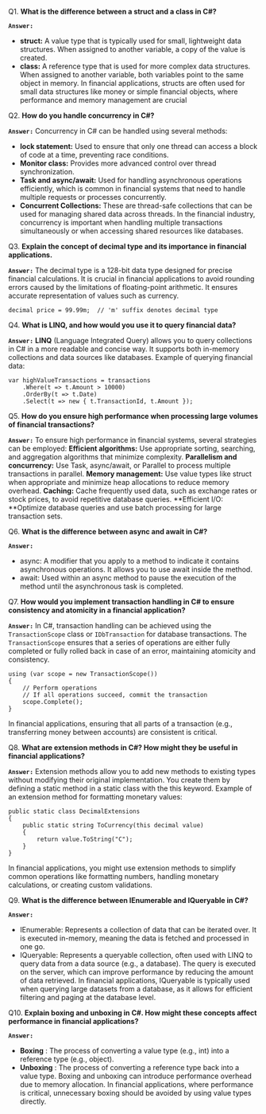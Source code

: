 Q1. **What is the difference between a struct and a class in C#?**

**`Answer:`**

* **struct:** A value type that is typically used for small, lightweight data structures. When assigned to another variable, a copy of the value is created.
* **class:** A reference type that is used for more complex data structures. When assigned to another variable, both variables point to the same object in memory. In financial applications, structs are often used for small data structures like money or simple financial objects, where performance and memory management are crucial

Q2. **How do you handle concurrency in C#?**

**`Answer:`**
Concurrency in C# can be handled using several methods:

* **lock statement:** Used to ensure that only one thread can access a block of code at a time, preventing race conditions.
* **Monitor class:** Provides more advanced control over thread synchronization.
* **Task and async/await:** Used for handling asynchronous operations efficiently, which is common in financial systems that need to handle multiple requests or processes concurrently.
* **Concurrent Collections:** These are thread-safe collections that can be used for managing shared data across threads. In the financial industry, concurrency is important when handling multiple transactions simultaneously or when accessing shared resources like databases.

Q3. **Explain the concept of decimal type and its importance in financial applications.**

**`Answer:`**
The decimal type is a 128-bit data type designed for precise financial calculations. It is crucial in financial applications to avoid rounding errors caused by the limitations of floating-point arithmetic. It ensures accurate representation of values such as currency.

```
decimal price = 99.99m;  // 'm' suffix denotes decimal type
```

Q4. **What is LINQ, and how would you use it to query financial data?**

**`Answer:`**
**LINQ** (Language Integrated Query) allows you to query collections in C# in a more readable and concise way. It supports both in-memory collections and data sources like databases.
Example of querying financial data:

```
var highValueTransactions = transactions
    .Where(t => t.Amount > 10000)
    .OrderBy(t => t.Date)
    .Select(t => new { t.TransactionId, t.Amount });
```



Q5. **How do you ensure high performance when processing large volumes of financial transactions?**

**`Answer:`**
To ensure high performance in financial systems, several strategies can be employed:
**Efficient algorithms:** Use appropriate sorting, searching, and aggregation algorithms that minimize complexity.
**Parallelism and concurrency:** Use Task, async/await, or Parallel to process multiple transactions in parallel.
**Memory management:** Use value types like struct when appropriate and minimize heap allocations to reduce memory overhead.
**Caching:** Cache frequently used data, such as exchange rates or stock prices, to avoid repetitive database queries.
**Efficient I/O: **Optimize database queries and use batch processing for large transaction sets.

Q6. **What is the difference between async and await in C#?**

**`Answer:`**

* async: A modifier that you apply to a method to indicate it contains asynchronous operations. It allows you to use await inside the method.
* await: Used within an async method to pause the execution of the method until the asynchronous task is completed.

Q7. **How would you implement transaction handling in C# to ensure consistency and atomicity in a financial application?**

**`Answer:`**
In C#, transaction handling can be achieved using the `TransactionScope` class or `IDbTransaction` for database transactions. The `TransactionScope` ensures that a series of operations are either fully completed or fully rolled back in case of an error, maintaining atomicity and consistency.

```
using (var scope = new TransactionScope())
{
    // Perform operations
    // If all operations succeed, commit the transaction
    scope.Complete();
}
```

In financial applications, ensuring that all parts of a transaction (e.g., transferring money between accounts) are consistent is critical.


Q8. **What are extension methods in C#? How might they be useful in financial applications?**

**`Answer:`**
Extension methods allow you to add new methods to existing types without modifying their original implementation. You create them by defining a static method in a static class with the this keyword.
Example of an extension method for formatting monetary values:

```
public static class DecimalExtensions
{
    public static string ToCurrency(this decimal value)
    {
        return value.ToString("C");
    }
}
```

In financial applications, you might use extension methods to simplify common operations like formatting numbers, handling monetary calculations, or creating custom validations.

Q9. **What is the difference between IEnumerable and IQueryable in C#?**

**`Answer:`**

* IEnumerable: Represents a collection of data that can be iterated over. It is executed in-memory, meaning the data is fetched and processed in one go.
* IQueryable: Represents a queryable collection, often used with LINQ to query data from a data source (e.g., a database). The query is executed on the server, which can improve performance by reducing the amount of data retrieved. In financial applications, IQueryable is typically used when querying large datasets from a database, as it allows for efficient filtering and paging at the database level.

Q10. **Explain boxing and unboxing in C#. How might these concepts affect performance in financial applications?**

**`Answer:`**

* **Boxing** : The process of converting a value type (e.g., int) into a reference type (e.g., object).
* **Unboxing** : The process of converting a reference type back into a value type. Boxing and unboxing can introduce performance overhead due to memory allocation. In financial applications, where performance is critical, unnecessary boxing should be avoided by using value types directly.
